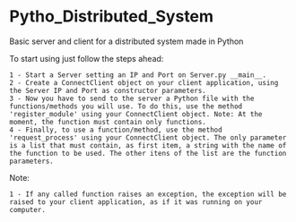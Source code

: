 Pytho_Distributed_System
========================

Basic server and client for a distributed system made in Python

To start using just follow the steps ahead:

    1 - Start a Server setting an IP and Port on Server.py __main__.
    2 - Create a ConnectClient object on your client application, using the Server IP and Port as constructor parameters.
    3 - Now you have to send to the server a Python file with the functions/methods you will use. To do this, use the method 'register_module' using your ConnectClient object. Note: At the moment, the function must contain only functions.
    4 - Finally, to use a function/method, use the method 'request_process' using your ConnectClient object. The only parameter is a list that must contain, as first item, a string with the name of the function to be used. The other itens of the list are the function parameters.

Note:

    1 - If any called function raises an exception, the exception will be raised to your client application, as if it was running on your computer.
